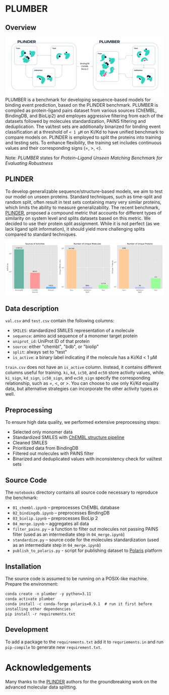 # PLUMBER
## Overview
![PLUMBER preview](assets/plumber_preview.png)
PLUMBER is a benchmark for developing sequence-based models for binding event prediction, based on the PLINDER benchmark. PLUMBER is compiled as protein-ligand pairs dataset from various sources (ChEMBL, BindingDB, and BioLip2) and employes aggressive filtering from each of the datasets followed by molecules standardization, PAINS filtering and deduplication. The val/test sets are additionally binarized for binding event classification at a threshold of `< 1 μM` on Ki/Kd to have unified benchmark to compare models on. PLINDER is employed to split the proteins into training and testing sets. To enhance flexibility, the training set includes continuous values and their corresponding signs (=, >, <).

Note: *PLUMBER* states for *Protein–Ligand Unseen Matching Benchmark for Evaluating Robustness*

## PLINDER
To develop generalizable sequence/structure-based models, we aim to test our model on unseen proteins. Standard techniques, such as time-split and random split, often result in test sets containing many very similar proteins, which limits the ability to measure generalizability. The recent benchmark, [PLINDER](https://www.plinder.sh/), proposed a compound metric that accounts for different types of similarity on system level and splits datasets based on this metric. We decided to use their protein split assignment. While it is not perfect (as we lack ligand split information), it should yield more challenging splits compared to standard techniques.

![EDA](assets/eda.png)


## Data description
`val.csv` and `test.csv` contain the following columns:

- `SMILES`: standardized SMILES representation of a molecule
- `sequence`: amino acid sequence of a monomer target protein
- `uniprot_id`: UniProt ID of that protein
- `source`: either "chembl", "bdb", or "biolip"
- `split`: always set to "test"
- `is_active`: a binary label indicating if the molecule has a Ki/Kd < 1 μM

`train.csv` does not have an `is_active` column. Instead, it contains different columns useful for training. `ki`, `kd`, `ic50`, and `ec50` store activity values, while `ki_sign`, `kd_sign`, `ic50_sign`, and `ec50_sign` specify the corresponding relationship, such as =, <, or >. You can choose to use only Ki/Kd equality data, but alternative strategies can incorporate the other activity types as well.

## Preprocessing
To ensure high data quality, we performed extensive preprocessing steps:
- Selected only monomer data
- Standardized SMILES with [ChEMBL structure pipeline](https://github.com/chembl/ChEMBL_Structure_Pipeline)
- Cleaned SMILES
- Prioritized data from BindingDB
- Filtered out molecules with PAINS filter
- Binarized and deduplicated values with inconsistency check for val/test sets


## Source Code
The `notebooks` directory contains all source code necessary to reproduce the benchmark:
- `01_chembl.ipynb` – preprocesses ChEMBL database
- `02_bindingdb.ipynb` – preprocesses BindingDB
- `03_biolip.ipynb` – preprocesses BioLip 2
- `04_merge.ipynb` – aggregates all data
- `filter_pains.py` – a function to filter out molecules not passing PAINS filter (used as an intermediate step in `04_merge.ipynb`)
- `standardize.py` – source code for the molecules standardization (used as an intermediate step in `04_merge.ipynb`)
- `publish_to_polaris.py` - script for publishing dataset to [Polaris](https://polarishub.io/) platform

## Installation
The source code is assumed to be running on a POSIX-like machine. Prepare the environment:
```
conda create -n plumber -y python=3.11
conda activate plumber
conda install -c conda-forge polaris=0.9.1  # run it first before installing other dependencies
pip install -r requirements.txt
```

## Development
To add a package to the `requirements.txt` add it to `requriements.in` and run `pip-compile` to generate new `requirement.txt`.

# Acknowledgements
Many thanks to the [PLINDER](https://www.plinder.sh/) authors for the groundbreaking work on the advanced molecular data splitting.
